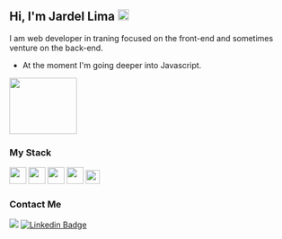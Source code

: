## Hi, I'm Jardel Lima   <img src="https://img.icons8.com/emoji/50/000000/waving-hand-medium-skin-tone.png" width="20" height="20"/>

I am web developer in traning focused on the front-end and sometimes venture on the back-end.

- At the moment I'm going deeper into Javascript.

<img src="http://i1.kym-cdn.com/photos/images/original/000/538/716/7f5.gif" width="120" height="100"/>

### My Stack
<img src="https://img.icons8.com/color/48/000000/html-5.png" width="30" height="30"/> <img src="https://img.icons8.com/color/48/000000/css3.png" width="30" height="30"/> <img src="https://img.icons8.com/color/48/000000/javascript-logo-1.png" width="30" height="30"/> <img src="https://img.icons8.com/color/48/000000/sass.png" width="30" height="30"/> <img src="https://img.icons8.com/color/48/000000/visual-studio-code-2019.png" width="25" height="25"/>

### Contact Me
 <a href="mailto:prof_jardel@hotmail.com"><img src=https://img.shields.io/badge/-Email-red /></a> [![Linkedin Badge](https://img.shields.io/badge/-LinkedIn-blue?style=flat-square&logo=Linkedin&logoColor=white&link=https://www.linkedin.com/in/jardel-lima-040b30164/)](https://www.linkedin.com/in/jardel-lima-040b30164/)
